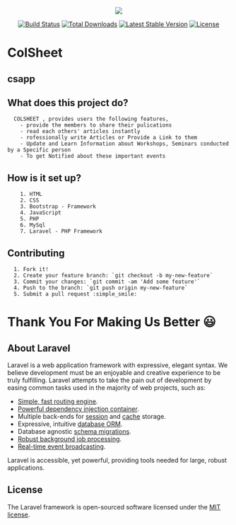 <p align="center"><img src="https://laravel.com/assets/img/components/logo-laravel.svg"></p>

<p align="center">
<a href="https://travis-ci.org/laravel/framework"><img src="https://travis-ci.org/laravel/framework.svg" alt="Build Status"></a>
<a href="https://packagist.org/packages/laravel/framework"><img src="https://poser.pugx.org/laravel/framework/d/total.svg" alt="Total Downloads"></a>
<a href="https://packagist.org/packages/laravel/framework"><img src="https://poser.pugx.org/laravel/framework/v/stable.svg" alt="Latest Stable Version"></a>
<a href="https://packagist.org/packages/laravel/framework"><img src="https://poser.pugx.org/laravel/framework/license.svg" alt="License"></a>
</p>

# ColSheet
## csapp
## What does this project do? ##
      COLSHEET , provides users the following features,
        - provide the members to share their pulications
        - read each others' articles instantly
        - rofessionally write Articles or Provide a Link to them
        - Update and Learn Information about Workshops, Seminars conducted by a Specific person 
        - To get Notified about these important events

## How is it set up? ##
        1. HTML
        2. CSS
        3. Bootstrap - Framework
        4. JavaScript
        5. PHP
        6. MySql
        7. Laravel - PHP Framework

## Contributing ## 
      1. Fork it!
      2. Create your feature branch: `git checkout -b my-new-feature`
      3. Commit your changes: `git commit -am 'Add some feature'`
      4. Push to the branch: `git push origin my-new-feature`
      5. Submit a pull request :simple_smile:
      
# Thank You For Making Us Better :smiley: #


## About Laravel

Laravel is a web application framework with expressive, elegant syntax. We believe development must be an enjoyable and creative experience to be truly fulfilling. Laravel attempts to take the pain out of development by easing common tasks used in the majority of web projects, such as:

- [Simple, fast routing engine](https://laravel.com/docs/routing).
- [Powerful dependency injection container](https://laravel.com/docs/container).
- Multiple back-ends for [session](https://laravel.com/docs/session) and [cache](https://laravel.com/docs/cache) storage.
- Expressive, intuitive [database ORM](https://laravel.com/docs/eloquent).
- Database agnostic [schema migrations](https://laravel.com/docs/migrations).
- [Robust background job processing](https://laravel.com/docs/queues).
- [Real-time event broadcasting](https://laravel.com/docs/broadcasting).

Laravel is accessible, yet powerful, providing tools needed for large, robust applications.


## License

The Laravel framework is open-sourced software licensed under the [MIT license](http://opensource.org/licenses/MIT).

